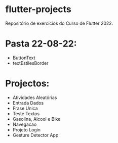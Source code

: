 # flutter-projects
Repositório de exercícios do Curso de Flutter 2022.

# Pasta 22-08-22:
- ButtonText
- textEstilesBorder

# Projectos:
- Atividades Aleatórias
- Entrada Dados
- Frase Unica
- Teste Textos
- Gasolina, Alcool e Bike
- Navegacao
- Projeto Login
- Gesture Detector App

